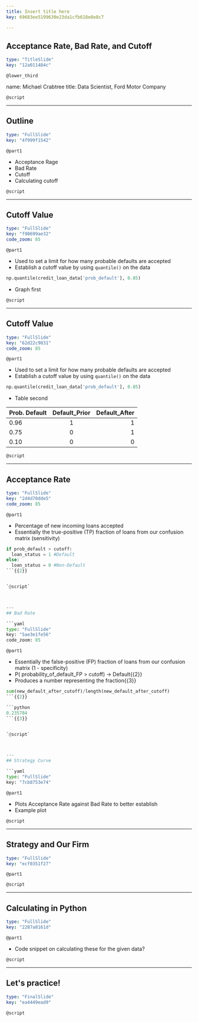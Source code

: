 ```yaml
---
title: Insert title here
key: 69683ee5199630e23da1cfb618e8e8c7

---
```

## Acceptance Rate, Bad Rate, and Cutoff

```yaml
type: "TitleSlide"
key: "12a011484c"
```

`@lower_third`

name: Michael Crabtree
title: Data Scientist, Ford Motor Company


`@script`



---
## Outline

```yaml
type: "FullSlide"
key: "4f999f1542"
```

`@part1`
- Acceptance Rage
- Bad Rate
- Cutoff
- Calculating cutoff


`@script`



---
## Cutoff Value

```yaml
type: "FullSlide"
key: "f90699ae32"
code_zoom: 85
```

`@part1`
- Used to set a limit for how many probable defaults are accepted
- Establish a cutoff value by using `quantile()` on the data

```python
np.quantile(credit_loan_data['prob_default'], 0.85)
```

- Graph first


`@script`



---
## Cutoff Value

```yaml
type: "FullSlide"
key: "62d22c9831"
code_zoom: 85
```

`@part1`
- Used to set a limit for how many probable defaults are accepted
- Establish a cutoff value by using `quantile()` on the data

```python
np.quantile(credit_loan_data['prob_default'], 0.85)
```
- Table second

| Prob. Default | Default_Prior | Default_After|
| ------------- |:-------------:| -----:|
| 0.96      | 1 | 1 |
| 0.75      | 0      |   1 |
| 0.10 | 0      |    0 |


`@script`



---
## Acceptance Rate

```yaml
type: "FullSlide"
key: "2d4d70dde5"
code_zoom: 85
```

`@part1`
- Percentage of new incoming loans accepted
- Essentially the true-positive (TP) fraction of loans from our confusion matrix (sensitivity)

```python
if prob_default > cutoff:
  loan_status = 1 #Default
else:
  loan_status = 0 #Non-Default
```{{2}}


`@script`



---
## Bad Rate

```yaml
type: "FullSlide"
key: "5ae3e1fe56"
code_zoom: 85
```

`@part1`
- Essentially the false-positive (FP) fraction of loans from our confusion matrix (1 - specificity)
- P( probability_of_default_FP > cutoff) -> Default{{2}}
- Produces a number representing the fraction{{3}}

```python
sum(new_default_after_cutoff)/length(new_default_after_cutoff)
```{{2}}

```python
0.235784
```{{3}}


`@script`



---
## Strategy Curve

```yaml
type: "FullSlide"
key: "7cb8753e74"
```

`@part1`
- Plots Acceptance Rate against Bad Rate to better establish 
- Example plot


`@script`



---
## Strategy and Our Firm

```yaml
type: "FullSlide"
key: "ecf0351f27"
```

`@part1`



`@script`



---
## Calculating in Python

```yaml
type: "FullSlide"
key: "2287a8161d"
```

`@part1`
- Code snippet on calculating these for the given data?


`@script`



---
## Let's practice!

```yaml
type: "FinalSlide"
key: "ea4449ead9"
```

`@script`


